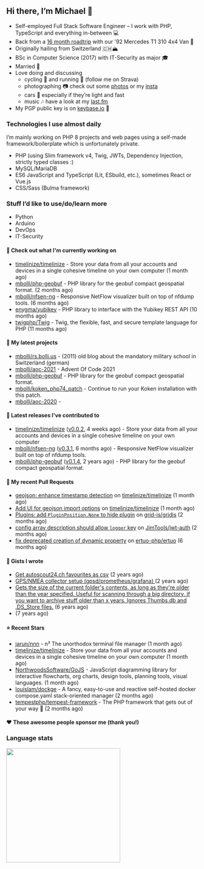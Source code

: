 ## Hi there, I’m Michael 👋

- Self-employed Full Stack Software Engineer – I work with PHP, TypeScript and everything in-between 💻
- Back from a [16 month roadtrip](https://unterwegs.2und1.ch) with our '92 Mercedes T1 310 4x4 Van 🚒
- Originally hailing from Switzerland 🇨🇭🏔
- BSc in Computer Science (2017) with IT-Security as major 🎓
- Married 💍
- Love doing and discussing
  - cycling 🚴 and running 🏃 (follow me on Strava)
  - photographing 📷 check out some [photos](https://bolli.us) or my [insta](https://instagram.com/michaelbolli)
  - cars 🚗 especially if they’re light and fast
  - music 🎶 have a look at my [last.fm](https://last.fm/user/bolley)
- My PGP public key is on [keybase.io](https://keybase.io/mbolli) 🔑

### Technologies I use almost daily
I’m mainly working on PHP 8 projects and web pages using a self-made framework/boilerplate which is unfortunately private.
- PHP (using Slim framework v4, Twig, JWTs, Dependency Injection, strictly typed classes :)
- MySQL/MariaDB
- ES6 JavaScript and TypeScript (Lit, ESbuild, etc.), sometimes React or Vue.js
- CSS/Sass (Bulma framework)

### Stuff I’d like to use/do/learn more
- Python
- Arduino
- DevOps
- IT-Security

#### 👷 Check out what I'm currently working on

- [timelinize/timelinize](https://github.com/timelinize/timelinize) - Store your data from all your accounts and devices in a single cohesive timeline on your own computer (1 month ago)
- [mbolli/php-geobuf](https://github.com/mbolli/php-geobuf) - PHP library for the geobuf compact geospatial format. (2 months ago)
- [mbolli/nfsen-ng](https://github.com/mbolli/nfsen-ng) - Responsive NetFlow visualizer built on top of nfdump tools. (6 months ago)
- [enygma/yubikey](https://github.com/enygma/yubikey) - PHP library to interface with the Yubikey REST API (10 months ago)
- [twigphp/Twig](https://github.com/twigphp/Twig) - Twig, the flexible, fast, and secure template language for PHP (11 months ago)

#### 🌱 My latest projects

- [mbolli/rs.bolli.us](https://github.com/mbolli/rs.bolli.us) - (2011) old blog about the mandatory military school in Switzerland (german)
- [mbolli/aoc-2021](https://github.com/mbolli/aoc-2021) - Advent Of Code 2021
- [mbolli/php-geobuf](https://github.com/mbolli/php-geobuf) - PHP library for the geobuf compact geospatial format.
- [mbolli/koken_php74_patch](https://github.com/mbolli/koken_php74_patch) - Continue to run your Koken installation with this patch.
- [mbolli/aoc-2020](https://github.com/mbolli/aoc-2020) - 

#### 🔭 Latest releases I've contributed to

- [timelinize/timelinize](https://github.com/timelinize/timelinize) ([v0.0.2](https://github.com/timelinize/timelinize/releases/tag/v0.0.2), 4 weeks ago) - Store your data from all your accounts and devices in a single cohesive timeline on your own computer
- [mbolli/nfsen-ng](https://github.com/mbolli/nfsen-ng) ([v0.3.1](https://github.com/mbolli/nfsen-ng/releases/tag/v0.3.1), 6 months ago) - Responsive NetFlow visualizer built on top of nfdump tools.
- [mbolli/php-geobuf](https://github.com/mbolli/php-geobuf) ([v0.1.4](https://github.com/mbolli/php-geobuf/releases/tag/v0.1.4), 2 years ago) - PHP library for the geobuf compact geospatial format.

#### 🔨 My recent Pull Requests

- [geojson: enhance timestamp detection](https://github.com/timelinize/timelinize/pull/29) on [timelinize/timelinize](https://github.com/timelinize/timelinize) (1 month ago)
- [Add UI for geojson import options](https://github.com/timelinize/timelinize/pull/27) on [timelinize/timelinize](https://github.com/timelinize/timelinize) (1 month ago)
- [Plugins: add `PluginPosition.None` to hide plugin](https://github.com/grid-js/gridjs/pull/1469) on [grid-js/gridjs](https://github.com/grid-js/gridjs) (2 months ago)
- [config array description should allow `logger` key](https://github.com/JimTools/jwt-auth/pull/6) on [JimTools/jwt-auth](https://github.com/JimTools/jwt-auth) (2 months ago)
- [fix deprecated creation of dynamic property](https://github.com/ertuo-php/ertuo/pull/2) on [ertuo-php/ertuo](https://github.com/ertuo-php/ertuo) (6 months ago)

#### 📓 Gists I wrote

- [Get autoscout24.ch favourites as csv](https://gist.github.com/cadfa79fd026e205b8b05716068ff19c) (2 years ago)
- [GPS/NMEA collector setup (gpsd/prometheus/grafana) ](https://gist.github.com/fba44156cf668940e325f98cb62483f7) (2 years ago)
- [Gets the size of the current folder&#39;s contents, as long as they&#39;re older than the year specified. Useful for scanning through a big directory, if you want to archive stuff older than x years. Ignores Thumbs.db and .DS_Store files.](https://gist.github.com/8ba3def57706c654187379796af735a6) (6 years ago)
- [](https://gist.github.com/92d2f67475453c77eed2b3a35ec42904) (7 years ago)

#### ⭐ Recent Stars

- [jarun/nnn](https://github.com/jarun/nnn) - n³ The unorthodox terminal file manager (1 month ago)
- [timelinize/timelinize](https://github.com/timelinize/timelinize) - Store your data from all your accounts and devices in a single cohesive timeline on your own computer (1 month ago)
- [NorthwoodsSoftware/GoJS](https://github.com/NorthwoodsSoftware/GoJS) - JavaScript diagramming library for interactive flowcharts, org charts, design tools, planning tools, visual languages. (1 month ago)
- [louislam/dockge](https://github.com/louislam/dockge) - A fancy, easy-to-use and reactive self-hosted docker compose.yaml stack-oriented manager (2 months ago)
- [tempestphp/tempest-framework](https://github.com/tempestphp/tempest-framework) - The PHP framework that gets out of your way 🌊 (2 months ago)

#### ❤️ These awesome people sponsor me (thank you!)


### Language stats

[<img src="https://wakatime.com/share/@4a3a3032-9f00-4295-ad68-7732dd16f99c/c309d176-afe6-4dca-9375-1ddb3b797912.svg" width="300">](https://wakatime.com/share/@4a3a3032-9f00-4295-ad68-7732dd16f99c/c309d176-afe6-4dca-9375-1ddb3b797912.svg)
